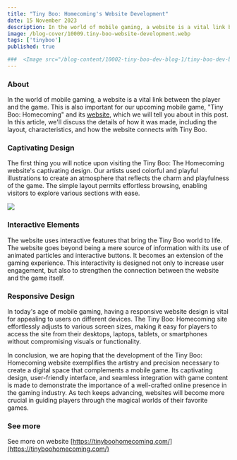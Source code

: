 ```yaml
---
title: "Tiny Boo: Homecoming's Website Development"
date: 15 November 2023
description: In the world of mobile gaming, a website is a vital link between the player and the game.
image: /blog-cover/10009.tiny-boo-website-development.webp
tags: ['tinyboo']
published: true

###  <Image src="/blog-content/10002-tiny-boo-dev-blog-1/tiny-boo-dev-blog-1-2.webp" class="mx-auto"></Image>
---
```


### About

In the world of mobile gaming, a website is a vital link between the player and the game. This is also important for our upcoming mobile game, "Tiny Boo: Homecoming" and its [website](https://tinyboohomecoming.com/), which we will tell you about in this post. In this article, we'll discuss the details of how it was made, including the layout, characteristics, and how the website connects with Tiny Boo.

### Captivating Design

The first thing you will notice upon visiting the Tiny Boo: The Homecoming website's captivating design. Our artists used colorful and playful illustrations to create an atmosphere that reflects the charm and playfulness of the game. The simple layout permits effortless browsing, enabling visitors to explore various sections with ease.

<Image src="/blog-content/10009-tiny-boo-website-development/tiny-boo-website-development-1.webp" class="mx-auto"></Image>

### Interactive Elements

The website uses interactive features that bring the Tiny Boo world to life. The website goes beyond being a mere source of information with its use of animated particles and interactive buttons. It becomes an extension of the gaming experience. This interactivity is designed not only to increase user engagement, but also to strengthen the connection between the website and the game itself.

### Responsive Design

In today's age of mobile gaming, having a responsive website design is vital for appealing to users on different devices. The Tiny Boo: Homecoming site effortlessly adjusts to various screen sizes, making it easy for players to access the site from their desktops, laptops, tablets, or smartphones without compromising visuals or functionality.

In conclusion, we are hoping that the development of the Tiny Boo: Homecoming website exemplifies the artistry and precision necessary to create a digital space that complements a mobile game. Its captivating design, user-friendly interface, and seamless integration with game content is made to demonstrate the importance of a well-crafted online presence in the gaming industry. As tech keeps advancing, websites will become more crucial in guiding players through the magical worlds of their favorite games.

### See more

See more on website [https://tinyboohomecoming.com/](https://tinyboohomecoming.com/)
